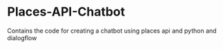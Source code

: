 # Places-API-Chatbot
Contains the code for creating a chatbot using places api and python and dialogflow
